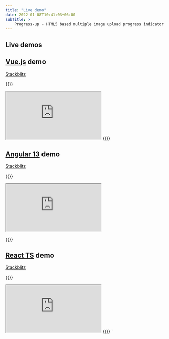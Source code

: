 ```yaml
---
title: "Live demo"
date: 2022-01-08T10:41:03+06:00
subTitle: >
    Progress-up - HTML5 based multiple image upload progress indicator plugin demos
---
```


## Live demos

## [Vue.js](https://www.vuejs.org)  demo

[Stackblitz](https://vue-gctrks.stackblitz.io)

{{<rawhtml>}}
<iframe src="https://stackblitz.com/edit/vue-gctrks?embed=1&file=src/App.vue"></iframe>
{{</rawhtml>}}

## [Angular 13](https://angular.io) demo

[Stackblitz](https://angular-ivy-pu628h.stackblitz.io)

{{<rawhtml>}}
<iframe
src="https://stackblitz.com/edit/angular-ivy-pu628h?embed=1&file=src/app/app.component.ts"></iframe>

{{</rawhtml>}}

## [React TS](https://reactjs.org) demo

[Stackblitz](https://react-ts-iscadj.stackblitz.io)

{{<rawhtml>}}
<iframe
src="https://stackblitz.com/edit/react-ts-iscadj?embed=1&file=index.tsx"></iframe>
{{</rawhtml>}}
`
